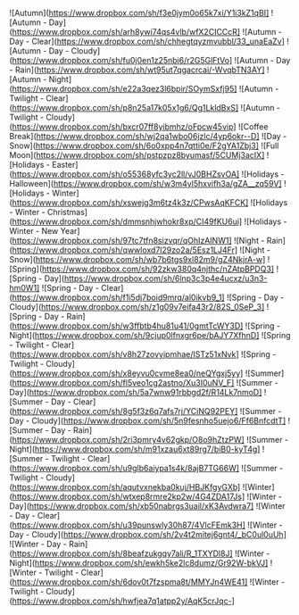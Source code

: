 ﻿![Autumn](https://www.dropbox.com/sh/f3e0jym0o65k7xi/Y1i3kZ1qBI]
![Autumn - Day](https://www.dropbox.com/sh/arh8ywi74qs4vlb/wfX2CICCcR]
![Autumn - Day - Clear](https://www.dropbox.com/sh/chhegtqyzmvubbl/33_unaEaZv]
![Autumn - Day - Cloudy](https://www.dropbox.com/sh/fu0j0en1z25nbi6/r2G5GlFtVo]
![Autumn - Day - Rain](https://www.dropbox.com/sh/wt95ut7qgacrcai/-WvqbTN3AY]
![Autumn - Night](https://www.dropbox.com/sh/e22a3qez3l6bpir/SOymSxfj95]
![Autumn - Twilight - Clear](https://www.dropbox.com/sh/p8n25a17k05x1g6/Qg1LkldBxS]
![Autumn - Twilight - Cloudy](https://www.dropbox.com/sh/bxcr07ff8yibmhz/oFpcw45vip]
![Coffee Break](https://www.dropbox.com/sh/wj2qa1wbo06jzlc/4yp6okr--D]
![Day - Snow](https://www.dropbox.com/sh/6o0xpp4n7qtti0e/F2gYA1Zbj3]
![Full Moon](https://www.dropbox.com/sh/pstpzpz8byumasf/5CUMj3acIX]
![Holidays - Easter](https://www.dropbox.com/sh/o55368yfc3yc2ll/vJ0BHZsvOA]
![Holidays - Halloween](https://www.dropbox.com/sh/w3m4yl5hxvifh3a/gZA__zq59V]
![Holidays - Winter](https://www.dropbox.com/sh/xswejg3m6tz4k3z/CPwsAqKFCK]
![Holidays - Winter - Christmas](https://www.dropbox.com/sh/dmmsnhjwhokr8xp/CI49fKU6ui]
![Holidays - Winter - New Year](https://www.dropbox.com/sh/97tc7tfn8sizvqr/qOhIzAINW1]
![Night - Rain](https://www.dropbox.com/sh/qwwloxd7l29zo2a/5Esz1LJ4Fr]
![Night - Snow](https://www.dropbox.com/sh/wb7b6tgs9xl82m9/gZ4NkjrA-w]
![Spring](https://www.dropbox.com/sh/92zkw380q4njthc/nZAtpBPDQ3]
![Spring - Day](https://www.dropbox.com/sh/6lnp3c3p4e4ucxz/u3n3-hm0W1]
![Spring - Day - Clear](https://www.dropbox.com/sh/f1i5dj7boid9mrq/al0ikvb9_1]
![Spring - Day - Cloudy](https://www.dropbox.com/sh/z1g09v7eifa43r2/82S_0SeP_3]
![Spring - Day - Rain](https://www.dropbox.com/sh/w3ffbtb4hu81u41/0gmtTcWY3D]
![Spring - Night](https://www.dropbox.com/sh/9cjup0lfnxgr6pe/bAJY7XfhnD]
![Spring - Twilight - Clear](https://www.dropbox.com/sh/v8h27zovyipmhae/ISTz51xNvk]
![Spring - Twilight - Cloudy](https://www.dropbox.com/sh/x8eyvu0cvme8ea0/neQYgxj5yy]
![Summer](https://www.dropbox.com/sh/fl5veo1cg2astno/Xu3I0uNV_F]
![Summer - Day](https://www.dropbox.com/sh/5a7wnw91rbbgd2f/R14Lk7nmoD]
![Summer - Day - Clear](https://www.dropbox.com/sh/8g5f3z6q7afs7rj/YCiNQ92PEY]
![Summer - Day - Cloudy](https://www.dropbox.com/sh/5n9fesnho5uejo6/Ff6BnfcdtT]
![Summer - Day - Rain](https://www.dropbox.com/sh/2ri3pmry4v62gkp/O8o9hZtzPW]
![Summer - Night](https://www.dropbox.com/sh/m91xzau6xt89rg7/biB0-kyT4g]
![Summer - Twilight - Clear](https://www.dropbox.com/sh/u9glb6aiypa1s4k/8ajB7TG66W]
![Summer - Twilight - Cloudy](https://www.dropbox.com/sh/aqutvxnekba0kuj/HBJKfgyGXb]
![Winter](https://www.dropbox.com/sh/wtxep8rmre2kp2w/4G4ZDA17Js]
![Winter - Day](https://www.dropbox.com/sh/xb50nabrgs3uail/xK3Avdwra7]
![Winter - Day - Clear](https://www.dropbox.com/sh/u39punswly30h87/4VIcFEmk3H]
![Winter - Day - Cloudy](https://www.dropbox.com/sh/2v4t2mitej6gnt4/_bC0ul0uUh]
![Winter - Day - Rain](https://www.dropbox.com/sh/8beafzukgqy7ali/R_1TXYDl8J]
![Winter - Night](https://www.dropbox.com/sh/ewkh5ke2lc8dumz/Gr92W-bkVJ]
![Winter - Twilight - Clear](https://www.dropbox.com/sh/6dov0t7fzspma8t/MMYJn4WE41]
![Winter - Twilight - Cloudy](https://www.dropbox.com/sh/hwfjea7q1atpp2y/AqK5crJqc-]